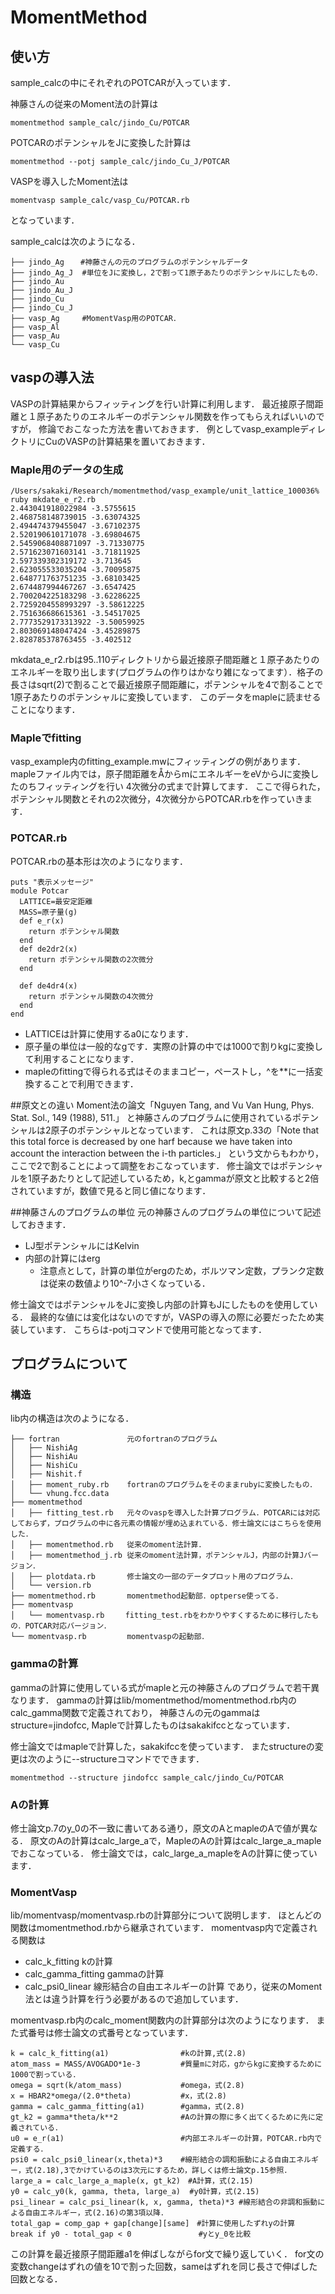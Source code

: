# MomentMethod

## 使い方
sample_calcの中にそれぞれのPOTCARが入っています．

神藤さんの従来のMoment法の計算は
```
momentmethod sample_calc/jindo_Cu/POTCAR
```
POTCARのポテンシャルをJに変換した計算は
```
momentmethod --potj sample_calc/jindo_Cu_J/POTCAR
```
VASPを導入したMoment法は
```
momentvasp sample_calc/vasp_Cu/POTCAR.rb
```
となっています．

sample_calcは次のようになる．
```
├── jindo_Ag  　#神藤さんの元のプログラムのポテンシャルデータ
├── jindo_Ag_J  #単位をJに変換し，2で割って1原子あたりのポテンシャルにしたもの．
├── jindo_Au
├── jindo_Au_J
├── jindo_Cu
├── jindo_Cu_J
├── vasp_Ag     #MomentVasp用のPOTCAR．
├── vasp_Al
├── vasp_Au
└── vasp_Cu
```




## vaspの導入法
VASPの計算結果からフィッティングを行い計算に利用します．
最近接原子間距離と１原子あたりのエネルギーのポテンシャル関数を作ってもらえればいいのですが，
修論でおこなった方法を書いておきます．
例としてvasp_exampleディレクトリにCuのVASPの計算結果を置いておきます．
### Maple用のデータの生成
```
/Users/sakaki/Research/momentmethod/vasp_example/unit_lattice_100036% ruby mkdate_e_r2.rb
2.443041918022984 -3.5755615
2.468758148739015 -3.63074325
2.494474379455047 -3.67102375
2.520190610171078 -3.69804675
2.5459068408871097 -3.71330775
2.571623071603141 -3.71811925
2.597339302319172 -3.713645
2.623055533035204 -3.70095875
2.648771763751235 -3.68103425
2.674487994467267 -3.6547425
2.700204225183298 -3.62286225
2.7259204558993297 -3.58612225
2.751636686615361 -3.54517025
2.7773529173313922 -3.50059925
2.803069148047424 -3.45289875
2.828785378763455 -3.402512
```
mkdata_e_r2.rbは95..110ディレクトリから最近接原子間距離と１原子あたりのエネルギーを取り出します(プログラムの作りはかなり雑になってます）．格子の長さはsqrt(2)で割ることで最近接原子間距離に，ポテンシャルを4で割ることで1原子あたりのポテンシャルに変換しています．
このデータをmapleに読ませることになります．
### Mapleでfitting
vasp_example内のfitting_example.mwにフィッティングの例があります．
mapleファイル内では，原子間距離をÅからmにエネルギーをeVからJに変換したのちフィッティングを行い
4次微分の式まで計算してます．
ここで得られた，ポテンシャル関数とそれの2次微分，4次微分からPOTCAR.rbを作っていきます．

### POTCAR.rb
POTCAR.rbの基本形は次のようになります．
```
puts "表示メッセージ"
module Potcar
  LATTICE=最安定距離
  MASS=原子量(g)
  def e_r(x)
    return ポテンシャル関数
  end
  def de2dr2(x)
    return ポテンシャル関数の2次微分
  end

  def de4dr4(x)
    return ポテンシャル関数の4次微分
  end
end
```
* LATTICEは計算に使用するa0になります．
* 原子量の単位は一般的なgです．実際の計算の中では1000で割りkgに変換して利用することになります．
* mapleのfittingで得られる式はそのままコピー，ペーストし，^を**に一括変換することで利用できます．

##原文との違い
Moment法の論文「Nguyen Tang, and Vu Van Hung, Phys. Stat. Sol., 149 (1988), 511.」
と神藤さんのプログラムに使用されているポテンシャルは2原子のポテンシャルとなっています．
これは原文p.33の「Note that this total force is decreased by one harf because we have taken into account the interaction between the i-th particles.」
という文からもわかり，ここで2で割ることによって調整をおこなっています．
修士論文ではポテンシャルを1原子あたりとして記述しているため，k,とgammaが原文と比較すると2倍されていますが，数値で見ると同じ値になります．

##神藤さんのプログラムの単位
元の神藤さんのプログラムの単位について記述しておきます．
* LJ型ポテンシャルにはKelvin
* 内部の計算にはerg
  * 注意点として，計算の単位がergのため，ボルツマン定数，プランク定数は従来の数値より10^-7小さくなっている．

修士論文ではポテンシャルをJに変換し内部の計算もJにしたものを使用している．
最終的な値には変化はないのですが，VASPの導入の際に必要だったため実装しています．
こちらは-potjコマンドで使用可能となってます．

## プログラムについて
### 構造
lib内の構造は次のようになる．
```
├── fortran               元のfortranのプログラム
│   ├── NishiAg
│   ├── NishiAu
│   ├── NishiCu
│   ├── Nishit.f
│   ├── moment_ruby.rb    fortranのプログラムをそのままrubyに変換したもの．
│   └── vhung.fcc.data
├── momentmethod
│   ├── fitting_test.rb   元々のvaspを導入した計算プログラム．POTCARには対応しておらず，プログラムの中に各元素の情報が埋め込まれている．修士論文にはこちらを使用した．
│   ├── momentmethod.rb   従来のmoment法計算．
│   ├── momentmethod_j.rb 従来のmoment法計算，ポテンシャルJ，内部の計算Jバージョン．
│   ├── plotdata.rb       修士論文の一部のデータプロット用のプログラム．
│   └── version.rb
├── momentmethod.rb       momentmethod起動部．optperse使ってる．
├── momentvasp
│   └── momentvasp.rb　   fitting_test.rbをわかりやすくするために移行したもの．POTCAR対応バージョン．
└── momentvasp.rb         momentvaspの起動部．
```

### gammaの計算
gammaの計算に使用している式がmapleと元の神藤さんのプログラムで若干異なります．
gammaの計算はlib/momentmethod/momentmethod.rb内のcalc_gamma関数で定義されており，
神藤さんの元のgammaはstructure=jindofcc, Mapleで計算したものはsakakifccとなっています．

修士論文ではmapleで計算した，sakakifccを使っています．
またstructureの変更は次のように--structureコマンドでできます．
```
momentmethod --structure jindofcc sample_calc/jindo_Cu/POTCAR
```

### Aの計算
修士論文p.7のy_0の不一致に書いてある通り，原文のAとmapleのAで値が異なる．
原文のAの計算はcalc_large_aで，MapleのAの計算はcalc_large_a_mapleでおこなっている．
修士論文では，calc_large_a_mapleをAの計算に使っています．

### MomentVasp
lib/momentvasp/momentvasp.rbの計算部分について説明します．
ほとんどの関数はmomentmethod.rbから継承されています．
momentvasp内で定義される関数は
* calc_k_fitting kの計算
* calc_gamma_fitting gammaの計算
* calc_psi0_linear 線形結合の自由エネルギーの計算
であり，従来のMoment法とは違う計算を行う必要があるので追加しています．

momentvasp.rb内のcalc_moment関数内の計算部分は次のようになります．
また式番号は修士論文の式番号となっています．
```
k = calc_k_fitting(a1)                #kの計算,式(2.8)
atom_mass = MASS/AVOGADO*1e-3         #質量mに対応，gからkgに変換するために1000で割っている．
omega = sqrt(k/atom_mass)             #omega，式(2.8)
x = HBAR2*omega/(2.0*theta)           #x，式(2.8)
gamma = calc_gamma_fitting(a1)        #gamma，式(2.8)
gt_k2 = gamma*theta/k**2              #Aの計算の際に多く出てくるために先に定義されている．
u0 = e_r(a1)                          #内部エネルギーの計算，POTCAR.rb内で定義する．
psi0 = calc_psi0_linear(x,theta)*3    #線形結合の調和振動による自由エネルギー，式(2.18),3でかけているのは3次元にするため，詳しくは修士論文p.15参照．
large_a = calc_large_a_maple(x, gt_k2)　#A計算，式(2.15)
y0 = calc_y0(k, gamma, theta, large_a)  #y0計算，式(2.15)
psi_linear = calc_psi_linear(k, x, gamma, theta)*3 #線形結合の非調和振動による自由エネルギー，式(2.16)の第3項以降．
total_gap = comp_gap + gap[change][same]　#計算に使用したずれyの計算
break if y0 - total_gap < 0               #yとy_0を比較
```

この計算を最近接原子間距離a1を伸ばしながらfor文で繰り返していく．
for文の変数changeはずれの値を10で割った回数，sameはずれを同じ長さで伸ばした回数となる．
